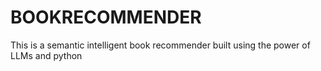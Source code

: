 # BOOKRECOMMENDER

This is a semantic intelligent book recommender built using the power of LLMs and python
